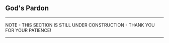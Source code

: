 ## God's Pardon
___

NOTE - THIS SECTION IS STILL UNDER CONSTRUCTION - THANK YOU FOR YOUR PATIENCE!
___

